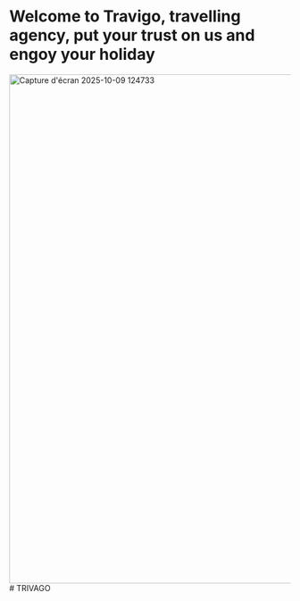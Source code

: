 <h1>
  Welcome to Travigo, travelling agency, put your trust on us and engoy your holiday
</h1>
<img width="1895" height="912" alt="Capture d'écran 2025-10-09 124733" src="https://github.com/user-attachments/assets/a76aba07-7ad2-4565-af15-0c961362ce51" />
#   T R I V A G O  
 